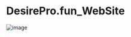 # DesirePro.fun_WebSite
![image](https://user-images.githubusercontent.com/59990384/217845817-e1ffa460-c9ec-45ac-9d0a-725b34006136.png)


